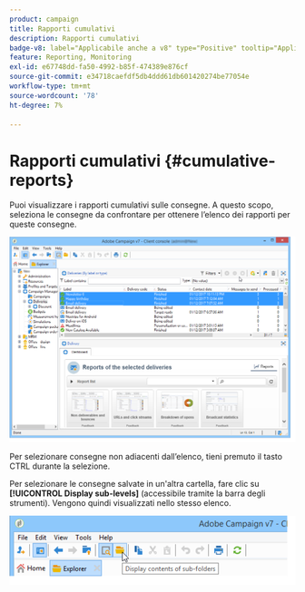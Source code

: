 ```yaml
---
product: campaign
title: Rapporti cumulativi
description: Rapporti cumulativi
badge-v8: label="Applicabile anche a v8" type="Positive" tooltip="Applicabile anche a Campaign v8"
feature: Reporting, Monitoring
exl-id: e67748dd-fa50-4992-b85f-474389e876cf
source-git-commit: e34718caefdf5db4ddd61db601420274be77054e
workflow-type: tm+mt
source-wordcount: '78'
ht-degree: 7%

---
```


# Rapporti cumulativi {#cumulative-reports}



Puoi visualizzare i rapporti cumulativi sulle consegne. A questo scopo, seleziona le consegne da confrontare per ottenere l’elenco dei rapporti per queste consegne.

![](assets/s_ncs_user_report_compare_tab.png)

Per selezionare consegne non adiacenti dall’elenco, tieni premuto il tasto CTRL durante la selezione.

Per selezionare le consegne salvate in un&#39;altra cartella, fare clic su **[!UICONTROL Display sub-levels]** (accessibile tramite la barra degli strumenti). Vengono quindi visualizzati nello stesso elenco.

![](assets/s_ncs_user_display_children_icon.png)
